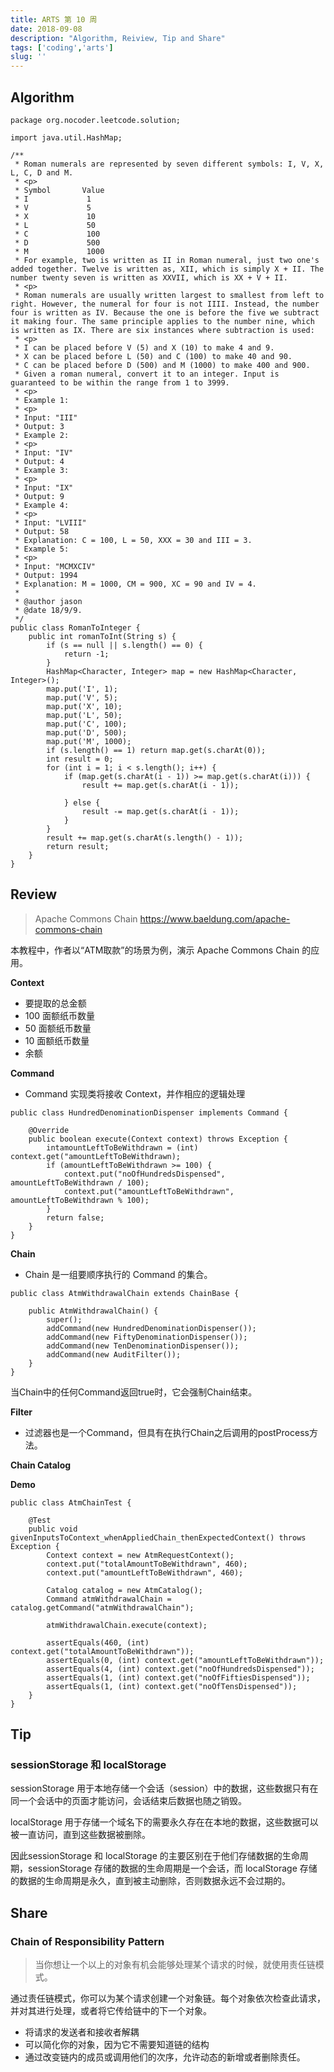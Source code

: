 ```yaml
---
title: ARTS 第 10 周
date: 2018-09-08
description: "Algorithm, Reiview, Tip and Share"
tags: ['coding','arts']
slug: ''
---
```


## Algorithm

```
package org.nocoder.leetcode.solution;

import java.util.HashMap;

/**
 * Roman numerals are represented by seven different symbols: I, V, X, L, C, D and M.
 * <p>
 * Symbol       Value
 * I             1
 * V             5
 * X             10
 * L             50
 * C             100
 * D             500
 * M             1000
 * For example, two is written as II in Roman numeral, just two one's added together. Twelve is written as, XII, which is simply X + II. The number twenty seven is written as XXVII, which is XX + V + II.
 * <p>
 * Roman numerals are usually written largest to smallest from left to right. However, the numeral for four is not IIII. Instead, the number four is written as IV. Because the one is before the five we subtract it making four. The same principle applies to the number nine, which is written as IX. There are six instances where subtraction is used:
 * <p>
 * I can be placed before V (5) and X (10) to make 4 and 9.
 * X can be placed before L (50) and C (100) to make 40 and 90.
 * C can be placed before D (500) and M (1000) to make 400 and 900.
 * Given a roman numeral, convert it to an integer. Input is guaranteed to be within the range from 1 to 3999.
 * <p>
 * Example 1:
 * <p>
 * Input: "III"
 * Output: 3
 * Example 2:
 * <p>
 * Input: "IV"
 * Output: 4
 * Example 3:
 * <p>
 * Input: "IX"
 * Output: 9
 * Example 4:
 * <p>
 * Input: "LVIII"
 * Output: 58
 * Explanation: C = 100, L = 50, XXX = 30 and III = 3.
 * Example 5:
 * <p>
 * Input: "MCMXCIV"
 * Output: 1994
 * Explanation: M = 1000, CM = 900, XC = 90 and IV = 4.
 *
 * @author jason
 * @date 18/9/9.
 */
public class RomanToInteger {
    public int romanToInt(String s) {
        if (s == null || s.length() == 0) {
            return -1;
        }
        HashMap<Character, Integer> map = new HashMap<Character, Integer>();
        map.put('I', 1);
        map.put('V', 5);
        map.put('X', 10);
        map.put('L', 50);
        map.put('C', 100);
        map.put('D', 500);
        map.put('M', 1000);
        if (s.length() == 1) return map.get(s.charAt(0));
        int result = 0;
        for (int i = 1; i < s.length(); i++) {
            if (map.get(s.charAt(i - 1)) >= map.get(s.charAt(i))) {
                result += map.get(s.charAt(i - 1));

            } else {
                result -= map.get(s.charAt(i - 1));
            }
        }
        result += map.get(s.charAt(s.length() - 1));
        return result;
    }
}

```

## Review

> Apache Commons Chain
> https://www.baeldung.com/apache-commons-chain


本教程中，作者以“ATM取款”的场景为例，演示 Apache Commons Chain 的应用。

**Context**

- 要提取的总金额
- 100 面额纸币数量
- 50 面额纸币数量
- 10 面额纸币数量
- 余额

**Command**

- Command 实现类将接收 Context，并作相应的逻辑处理

```
public class HundredDenominationDispenser implements Command {

    @Override
    public boolean execute(Context context) throws Exception {
        intamountLeftToBeWithdrawn = (int) context.get("amountLeftToBeWithdrawn);
        if (amountLeftToBeWithdrawn >= 100) {
            context.put("noOfHundredsDispensed", amountLeftToBeWithdrawn / 100);
            context.put("amountLeftToBeWithdrawn", amountLeftToBeWithdrawn % 100);
        }
        return false;
    }
}
```

**Chain**

- Chain 是一组要顺序执行的 Command 的集合。

```
public class AtmWithdrawalChain extends ChainBase {

    public AtmWithdrawalChain() {
        super();
        addCommand(new HundredDenominationDispenser());
        addCommand(new FiftyDenominationDispenser());
        addCommand(new TenDenominationDispenser());
        addCommand(new AuditFilter());
    }
}
```

当Chain中的任何Command返回true时，它会强制Chain结束。

**Filter**

- 过滤器也是一个Command，但具有在执行Chain之后调用的postProcess方法。

**Chain Catalog**

**Demo**

```
public class AtmChainTest {

    @Test
    public void givenInputsToContext_whenAppliedChain_thenExpectedContext() throws Exception {
        Context context = new AtmRequestContext();
        context.put("totalAmountToBeWithdrawn", 460);
        context.put("amountLeftToBeWithdrawn", 460);

        Catalog catalog = new AtmCatalog();
        Command atmWithdrawalChain = catalog.getCommand("atmWithdrawalChain");

        atmWithdrawalChain.execute(context);

        assertEquals(460, (int) context.get("totalAmountToBeWithdrawn"));
        assertEquals(0, (int) context.get("amountLeftToBeWithdrawn"));
        assertEquals(4, (int) context.get("noOfHundredsDispensed"));
        assertEquals(1, (int) context.get("noOfFiftiesDispensed"));
        assertEquals(1, (int) context.get("noOfTensDispensed"));
    }
}
```

## Tip

### sessionStorage 和 localStorage

 sessionStorage 用于本地存储一个会话（session）中的数据，这些数据只有在同一个会话中的页面才能访问，会话结束后数据也随之销毁。

 localStorage 用于存储一个域名下的需要永久存在在本地的数据，这些数据可以被一直访问，直到这些数据被删除。

 因此sessionStorage 和 localStorage 的主要区别在于他们存储数据的生命周期，sessionStorage 存储的数据的生命周期是一个会话，而 localStorage 存储的数据的生命周期是永久，直到被主动删除，否则数据永远不会过期的。

## Share

###  Chain of Responsibility Pattern

> 当你想让一个以上的对象有机会能够处理某个请求的时候，就使用责任链模式。

通过责任链模式，你可以为某个请求创建一个对象链。每个对象依次检查此请求，并对其进行处理，或者将它传给链中的下一个对象。

- 将请求的发送者和接收者解耦
- 可以简化你的对象，因为它不需要知道链的结构
- 通过改变链内的成员或调用他们的次序，允许动态的新增或者删除责任。
